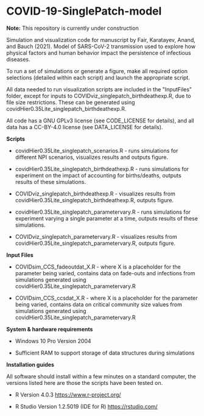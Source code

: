 # COVID-19-SinglePatch-model

**Note:** This repository is currently under construction


Simulation and visualization code for manuscript by Fair, Karatayev, Anand, and Bauch (2021). Model of SARS-CoV-2 transmission used to explore how physical factors and human behavior impact the persistence of infectious diseases.

To run a set of simulations or generate a figure, make all required option selections (detailed within each script) and launch the appropriate script.

All data needed to run visualization scripts are included in the "InputFiles" folder, except for inputs to COVIDviz_singlepatch_birthdeathexp.R, due to file size restrictions. These can be generated using covidHier0.35Lite_singlepatch_birthdeathexp.R.

All code has a GNU GPLv3 license (see CODE_LICENSE for details), and all data has a CC-BY-4.0 license (see DATA_LICENSE for details).

**Scripts**

* covidHier0.35Lite_singlepatch_scenarios.R - runs simulations for different NPI scenarios, visualizes results and outputs figure.

* covidHier0.35Lite_singlepatch_birthdeathexp.R - runs simulations for experiment on the impact of accounting for births/deaths, outputs results of these simulations.

* COVIDviz_singlepatch_birthdeathexp.R - visualizes results from covidHier0.35Lite_singlepatch_birthdeathexp.R, outputs figure.

* covidHier0.35Lite_singlepatch_parametervary.R - runs simulations for experiment varying a single parameter at a time, outputs results of these simulations.

* COVIDviz_singlepatch_parametervary.R - visualizes results from covidHier0.35Lite_singlepatch_parametervary.R, outputs figure.


**Input Files**

* COVIDsim_CCS_fadeoutdat_X.R - where X is a placeholder for the parameter being varied, contains data on fade-outs and infections from simulations generated using covidHier0.35Lite_singlepatch_parametervary.R

* COVIDsim_CCS_ccsdat_X.R - where X is a placeholder for the parameter being varied, contains data on critical community size values from simulations generated using covidHier0.35Lite_singlepatch_parametervary.R


**System & hardware requirements**

 * Windows 10 Pro Version 2004

 * Sufficient RAM to support storage of data structures during simulations

**Installation guides**

All software should install within a few minutes on a standard computer, the versions listed here are those the scripts have been tested on.

 * R Version 4.0.3 https://www.r-project.org/

 * R Studio Version 1.2.5019 (IDE for R) https://rstudio.com/ 


